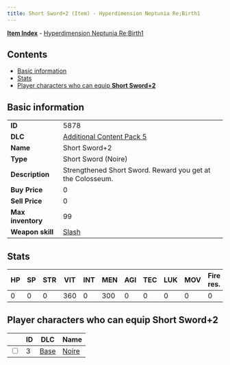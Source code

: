 ```yaml
---
title: Short Sword+2 (Item) - Hyperdimension Neptunia Re;Birth1
---
```


[**Item Index**](/neptunia/rb1/item/index.html) - [Hyperdimension Neptunia Re;Birth1](/neptunia/rb1)

## Contents

- [Basic information](#basic-information)
- [Stats](#stats)
- [Player characters who can equip **Short Sword+2**](#player-characters-who-can-equip-short-sword-2)
## Basic information

|   |   |
| -- | -- |
| **ID** | 5878 |
| **DLC** | [Additional Content Pack 5](/neptunia/rb1/dlc/14-pack5.html) |
| **Name** | Short Sword+2 |
| **Type** | Short Sword (Noire) |
| **Description** | Strengthened Short Sword. Reward you get at the Colosseum. |
| **Buy Price** | 0 |
| **Sell Price** | 0 |
| **Max inventory** | 99 |
| **Weapon skill** | [Slash](/neptunia/rb1/skill/1-402-slash.html) |


## Stats

| HP | SP | STR | VIT | INT | MEN | AGI | TEC | LUK | MOV | Fire res. | Ice res. | Wind res. | Lightning res. |
| -- | -- | --- | --- | --- | --- | --- | --- | --- | --- | --------- | -------- | --------- | -------------- |
| 0 | 0 | 0 | 360 | 0 | 300 | 0 | 0 | 0 | 0 | 0 | 0 | 0 | 0 |


## Player characters who can equip **Short Sword+2**

|    | ID | DLC | Name |
| -- | -- | --- | ---- |
| <input type="checkbox" id="rb1-player-1-3" class="trackbox" /> | 3 | [Base](/neptunia/rb1/dlc/1-base.html) | [Noire](/neptunia/rb1/player/1-3-noire.html) |
